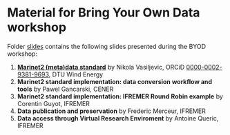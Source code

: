 # Material for Bring Your Own Data workshop  


Folder [slides](./slides) contains the following slides presented during the BYOD workshop:
1. [**Marinet2 (meta)data standard**](./slides/MaRINET2_data_standard.pdf) by Nikola Vasiljevic, ORCiD [0000-0002-9381-9693](https://orcid.org/0000-0002-9381-9693), DTU Wind Energy
2. **Marinet2 standard implementation: data conversion workflow and tools** by Pawel Gancarski, CENER
3. **Marinet2 standard implementation: IFREMER Round Robin example** by Corentin Guyot, IFREMER
4. **Data publication and preservation** by Frederic Merceur, IFREMER
5. **Data access through Virtual Research Enviroment** by Antoine Queric, IFREMER

